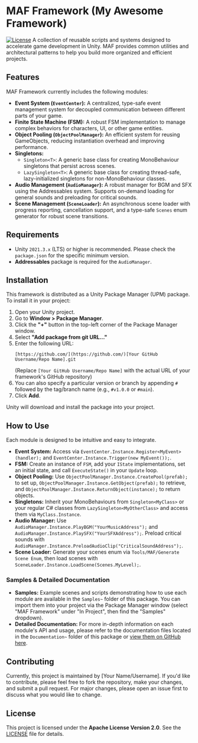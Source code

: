 # MAF Framework (My Awesome Framework)

[![License](https://img.shields.io/badge/License-Apache_2.0-blue.svg)](LICENSE)
A collection of reusable scripts and systems designed to accelerate game development in Unity. MAF provides common utilities and architectural patterns to help you build more organized and efficient projects.

## Features

MAF Framework currently includes the following modules:

* **Event System (`EventCenter`):** A centralized, type-safe event management system for decoupled communication between different parts of your game.
* **Finite State Machine (FSM):** A robust FSM implementation to manage complex behaviors for characters, UI, or other game entities.
* **Object Pooling (`ObjectPoolManager`):** An efficient system for reusing GameObjects, reducing instantiation overhead and improving performance.
* **Singletons:**
    * `Singleton<T>`: A generic base class for creating MonoBehaviour singletons that persist across scenes.
    * `LazySingleton<T>`: A generic base class for creating thread-safe, lazy-initialized singletons for non-MonoBehaviour classes.
* **Audio Management (`AudioManager`):** A robust manager for BGM and SFX using the Addressables system. Supports on-demand loading for general sounds and preloading for critical sounds.
* **Scene Management (`SceneLoader`):** An asynchronous scene loader with progress reporting, cancellation support, and a type-safe `Scenes` enum generator for robust scene transitions.

## Requirements

* Unity `2021.3.x` (LTS) or higher is recommended. Please check the `package.json` for the specific minimum version.
* **Addressables** package is required for the `AudioManager`.

## Installation

This framework is distributed as a Unity Package Manager (UPM) package. To install it in your project:

1.  Open your Unity project.
2.  Go to **Window > Package Manager**.
3.  Click the **"+"** button in the top-left corner of the Package Manager window.
4.  Select **"Add package from git URL..."**
5.  Enter the following URL:
    ```
    [https://github.com/](https://github.com/)[Your GitHub Username/Repo Name].git
    ```
    (Replace `[Your GitHub Username/Repo Name]` with the actual URL of your framework's GitHub repository)
6.  You can also specify a particular version or branch by appending `#` followed by the tag/branch name (e.g., `#v1.0.0` or `#main`).
7.  Click **Add**.

Unity will download and install the package into your project.

## How to Use

Each module is designed to be intuitive and easy to integrate.

* **Event System:** Access via `EventCenter.Instance.Register<MyEvent>(handler);` and `EventCenter.Instance.Trigger(new MyEvent());`.
* **FSM:** Create an instance of `FSM`, add your `IState` implementations, set an initial state, and call `ExecuteState()` in your `Update` loop.
* **Object Pooling:** Use `ObjectPoolManager.Instance.CreatePool(prefab);` to set up, `ObjectPoolManager.Instance.GetObject(prefab);` to retrieve, and `ObjectPoolManager.Instance.ReturnObject(instance);` to return objects.
* **Singletons:** Inherit your MonoBehaviours from `Singleton<MyClass>` or your regular C# classes from `LazySingleton<MyOtherClass>` and access them via `MyClass.Instance`.
* **Audio Manager:** Use `AudioManager.Instance.PlayBGM("YourMusicAddress");` and `AudioManager.Instance.PlaySFX("YourSFXAddress");`. Preload critical sounds with `AudioManager.Instance.PreloadAudioClip("CriticalSoundAddress");`.
* **Scene Loader:** Generate your scenes enum via `Tools/MAF/Generate Scene Enum`, then load scenes with `SceneLoader.Instance.LoadScene(Scenes.MyLevel);`.

### Samples & Detailed Documentation

* **Samples:** Example scenes and scripts demonstrating how to use each module are available in the `Samples~` folder of this package. You can import them into your project via the Package Manager window (select "MAF Framework" under "In Project", then find the "Samples" dropdown).
* **Detailed Documentation:** For more in-depth information on each module's API and usage, please refer to the documentation files located in the `Documentation~` folder of this package or [view them on GitHub here](./Documentation~/Index.md).

## Contributing

Currently, this project is maintained by [Your Name/Username]. If you'd like to contribute, please feel free to fork the repository, make your changes, and submit a pull request. For major changes, please open an issue first to discuss what you would like to change.

## License

This project is licensed under the **Apache License Version 2.0**. See the [LICENSE](LICENSE) file for details.
